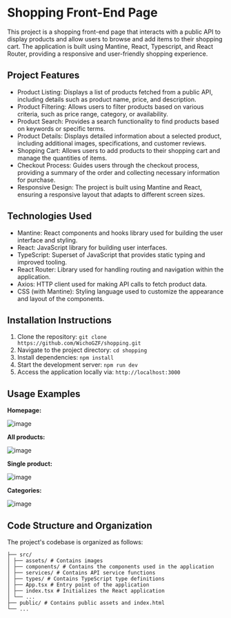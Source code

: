 # Shopping Front-End Page

This project is a shopping front-end page that interacts with a public API to display products and allow users to browse and add items to their shopping cart. The application is built using Mantine, React, Typescript, and React Router, providing a responsive and user-friendly shopping experience.

## Project Features

- Product Listing: Displays a list of products fetched from a public API, including details such as product name, price, and description.
- Product Filtering: Allows users to filter products based on various criteria, such as price range, category, or availability.
- Product Search: Provides a search functionality to find products based on keywords or specific terms.
- Product Details: Displays detailed information about a selected product, including additional images, specifications, and customer reviews.
- Shopping Cart: Allows users to add products to their shopping cart and manage the quantities of items.
- Checkout Process: Guides users through the checkout process, providing a summary of the order and collecting necessary information for purchase.
- Responsive Design: The project is built using Mantine and React, ensuring a responsive layout that adapts to different screen sizes.

## Technologies Used

- Mantine: React components and hooks library used for building the user interface and styling.
- React: JavaScript library for building user interfaces.
- TypeScript: Superset of JavaScript that provides static typing and improved tooling.
- React Router: Library used for handling routing and navigation within the application.
- Axios: HTTP client used for making API calls to fetch product data.
- CSS (with Mantine): Styling language used to customize the appearance and layout of the components.

## Installation Instructions

1. Clone the repository: `git clone https://github.com/WichoGZF/shopping.git`
2. Navigate to the project directory: `cd shopping`
3. Install dependencies: `npm install`
4. Start the development server: `npm run dev`
5. Access the application locally via: `http://localhost:3000`

## Usage Examples

**Homepage:**

![image](https://github.com/WichoGZF/shopping/assets/27252445/a522909d-2b2d-49af-bc1c-5509018b59db)

**All products:**

![image](https://github.com/WichoGZF/shopping/assets/27252445/d174cafd-9d34-48c0-b973-247999133d92)

**Single product:**

![image](https://github.com/WichoGZF/shopping/assets/27252445/746b52f2-2a01-4f9c-ba44-497897f36bbc)

**Categories:**

![image](https://github.com/WichoGZF/shopping/assets/27252445/5f420fae-32b9-4c54-8d09-8b6cf558ffa3)

## Code Structure and Organization

The project's codebase is organized as follows:
  ```plaintext
  ├── src/
  │ ├── assets/ # Contains images
  │ ├── components/ # Contains the components used in the application
  │ ├── services/ # Contains API service functions
  │ ├── types/ # Contains TypeScript type definitions
  │ ├── App.tsx # Entry point of the application
  │ ├── index.tsx # Initializes the React application
  │ └── ...
  ├── public/ # Contains public assets and index.html
  └── ...
  ```
